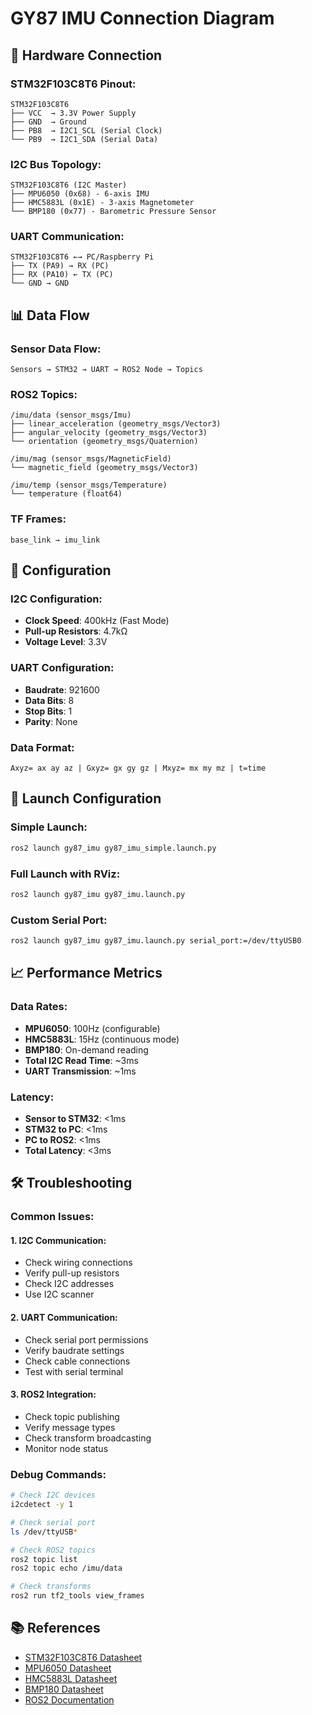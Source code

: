 # GY87 IMU Connection Diagram

## 🔌 **Hardware Connection**

### **STM32F103C8T6 Pinout:**
```
STM32F103C8T6
├── VCC  → 3.3V Power Supply
├── GND  → Ground
├── PB8  → I2C1_SCL (Serial Clock)
└── PB9  → I2C1_SDA (Serial Data)
```

### **I2C Bus Topology:**
```
STM32F103C8T6 (I2C Master)
├── MPU6050 (0x68) - 6-axis IMU
├── HMC5883L (0x1E) - 3-axis Magnetometer
└── BMP180 (0x77) - Barometric Pressure Sensor
```

### **UART Communication:**
```
STM32F103C8T6 ←→ PC/Raspberry Pi
├── TX (PA9) → RX (PC)
├── RX (PA10) ← TX (PC)
└── GND → GND
```

## 📊 **Data Flow**

### **Sensor Data Flow:**
```
Sensors → STM32 → UART → ROS2 Node → Topics
```

### **ROS2 Topics:**
```
/imu/data (sensor_msgs/Imu)
├── linear_acceleration (geometry_msgs/Vector3)
├── angular_velocity (geometry_msgs/Vector3)
└── orientation (geometry_msgs/Quaternion)

/imu/mag (sensor_msgs/MagneticField)
└── magnetic_field (geometry_msgs/Vector3)

/imu/temp (sensor_msgs/Temperature)
└── temperature (float64)
```

### **TF Frames:**
```
base_link → imu_link
```

## 🔧 **Configuration**

### **I2C Configuration:**
- **Clock Speed**: 400kHz (Fast Mode)
- **Pull-up Resistors**: 4.7kΩ
- **Voltage Level**: 3.3V

### **UART Configuration:**
- **Baudrate**: 921600
- **Data Bits**: 8
- **Stop Bits**: 1
- **Parity**: None

### **Data Format:**
```
Axyz= ax ay az | Gxyz= gx gy gz | Mxyz= mx my mz | t=time
```

## 🚀 **Launch Configuration**

### **Simple Launch:**
```bash
ros2 launch gy87_imu gy87_imu_simple.launch.py
```

### **Full Launch with RViz:**
```bash
ros2 launch gy87_imu gy87_imu.launch.py
```

### **Custom Serial Port:**
```bash
ros2 launch gy87_imu gy87_imu.launch.py serial_port:=/dev/ttyUSB0
```

## 📈 **Performance Metrics**

### **Data Rates:**
- **MPU6050**: 100Hz (configurable)
- **HMC5883L**: 15Hz (continuous mode)
- **BMP180**: On-demand reading
- **Total I2C Read Time**: ~3ms
- **UART Transmission**: ~1ms

### **Latency:**
- **Sensor to STM32**: <1ms
- **STM32 to PC**: <1ms
- **PC to ROS2**: <1ms
- **Total Latency**: <3ms

## 🛠️ **Troubleshooting**

### **Common Issues:**

#### **1. I2C Communication:**
- Check wiring connections
- Verify pull-up resistors
- Check I2C addresses
- Use I2C scanner

#### **2. UART Communication:**
- Check serial port permissions
- Verify baudrate settings
- Check cable connections
- Test with serial terminal

#### **3. ROS2 Integration:**
- Check topic publishing
- Verify message types
- Check transform broadcasting
- Monitor node status

### **Debug Commands:**
```bash
# Check I2C devices
i2cdetect -y 1

# Check serial port
ls /dev/ttyUSB*

# Check ROS2 topics
ros2 topic list
ros2 topic echo /imu/data

# Check transforms
ros2 run tf2_tools view_frames
```

## 📚 **References**

- [STM32F103C8T6 Datasheet](https://www.st.com/resource/en/datasheet/stm32f103c8.pdf)
- [MPU6050 Datasheet](https://www.invensense.com/products/motion-tracking/6-axis/mpu-6050/)
- [HMC5883L Datasheet](https://www.mouser.com/datasheet/2/744/HMC5883L-127305.pdf)
- [BMP180 Datasheet](https://www.bosch-sensortec.com/media/boschsensortec/downloads/datasheets/bst-bmp180-ds000-09.pdf)
- [ROS2 Documentation](https://docs.ros.org/en/humble/)
